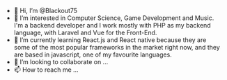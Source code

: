- 👋 Hi, I’m @Blackout75
- 👀 I’m interested in Computer Science, Game Development and Music. I'm a backend developer and I work mostly with PHP as my backend language, with Laravel and Vue for the Front-End.
- 🌱 I’m currently learning React.js and React native because they are some of the most popular frameworks in the market right now, and they are based in javascript, one of my favourite languages.
- 💞️ I’m looking to collaborate on ...
- 📫 How to reach me ...

<!---
Blackout75/Blackout75 is a ✨ special ✨ repository because its `README.md` (this file) appears on your GitHub profile.
You can click the Preview link to take a look at your changes.
--->
